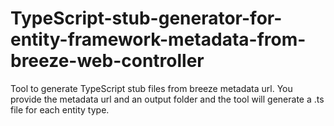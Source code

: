 # TypeScript-stub-generator-for-entity-framework-metadata-from-breeze-web-controller
Tool to generate TypeScript stub files from breeze metadata url. You provide the metadata url and an output folder and the tool will generate a .ts file for each entity type.
